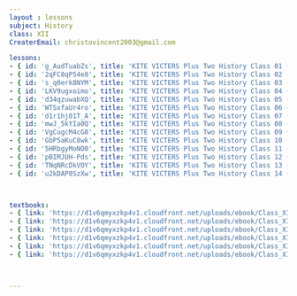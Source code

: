 ```yaml
--- 
layout : lessons 
subject: History
class: XII
CreaterEmail: christovincent2003@gmail.com

lessons:
- { id: 'g_AudTuabZs', title: 'KITE VICTERS Plus Two History Class 01 (First Bell-ഫസ്റ്റ് ബെല്‍)' }
- { id: '2qFC8qP54e8', title: 'KITE VICTERS Plus Two History Class 02 (First Bell-ഫസ്റ്റ് ബെല്‍)' }
- { id: 's_q0erk8NYM', title: 'KITE VICTERS Plus Two History Class 03 (First Bell-ഫസ്റ്റ് ബെല്‍)' }
- { id: 'LKV9ugxoimo', title: 'KITE VICTERS Plus Two History Class 04 (First Bell-ഫസ്റ്റ് ബെല്‍)' }
- { id: 'd34qzuwabXQ', title: 'KITE VICTERS Plus Two History Class 05 (First Bell-ഫസ്റ്റ് ബെല്‍)' }
- { id: 'WTSxfaUr4ro', title: 'KITE VICTERS Plus Two History Class 06 (First Bell-ഫസ്റ്റ് ബെല്‍)' }
- { id: 'd1r1hj01T_A', title: 'KITE VICTERS Plus Two History Class 07 (First Bell-ഫസ്റ്റ് ബെല്‍)' }
- { id: 'mwJ_5kYIa0Q', title: 'KITE VICTERS Plus Two History Class 08 (First Bell-ഫസ്റ്റ് ബെല്‍)' }
- { id: 'VgCugcM4cG8', title: 'KITE VICTERS Plus Two History Class 09 (First Bell-ഫസ്റ്റ് ബെല്‍)' }
- { id: 'GbP5aKuC8wk', title: 'KITE VICTERS Plus Two History Class 10 (First Bell-ഫസ്റ്റ് ബെല്‍)' }
- { id: '5HRbgyMoNO0', title: 'KITE VICTERS Plus Two History Class 11 (First Bell-ഫസ്റ്റ് ബെല്‍)' }
- { id: 'pBIMJUH-Pds', title: 'KITE VICTERS Plus Two History Class 12 (First Bell-ഫസ്റ്റ് ബെല്‍)' }
- { id: 'TNqNRcDkVOY', title: 'KITE VICTERS Plus Two History Class 13 (First Bell-ഫസ്റ്റ് ബെല്‍)' }
- { id: 'u2kDAP0SzXw', title: 'KITE VICTERS Plus Two History Class 14 (First Bell-ഫസ്റ്റ് ബെല്‍)' }



textbooks:
- { link: 'https://d1v6qmyxzkp4v1.cloudfront.net/uploads/ebook/Class_XII/History/History_1.pdf', title: 'History Part -1' , medium: 'English' }
- { link: 'https://d1v6qmyxzkp4v1.cloudfront.net/uploads/ebook/Class_XII/History/History_2.pdf', title: 'History Part -2' , medium: 'English' }
- { link: 'https://d1v6qmyxzkp4v1.cloudfront.net/uploads/ebook/Class_XII/History/History_3.pdf', title: 'History Part -1' , medium: 'English' }
- { link: 'https://d1v6qmyxzkp4v1.cloudfront.net/uploads/ebook/Class_XII/MAL_MED/History-Themes%20in%20Indian%20History_Theme_1.pdf', title: 'History Part -1' , medium: 'Malayalam' }
- { link: 'https://d1v6qmyxzkp4v1.cloudfront.net/uploads/ebook/Class_XII/MAL_MED/History-Themes%20in%20Indian%20History_Theme_2.pdf', title: 'History Part -2' , medium: 'Malayalam' }
- { link: 'https://d1v6qmyxzkp4v1.cloudfront.net/uploads/ebook/Class_XII/MAL_MED/History-Themes%20in%20Indian%20History_Theme_3.pdf', title: 'History Part -3' , medium: 'Malayalam' }



---
```

